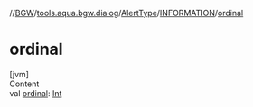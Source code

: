 //[BGW](../../../../index.md)/[tools.aqua.bgw.dialog](../../index.md)/[AlertType](../index.md)/[INFORMATION](index.md)/[ordinal](ordinal.md)



# ordinal  
[jvm]  
Content  
val [ordinal](ordinal.md): [Int](https://kotlinlang.org/api/latest/jvm/stdlib/kotlin/-int/index.html)  



